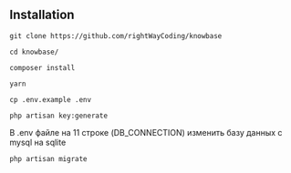 ## Installation
```
git clone https://github.com/rightWayCoding/knowbase

cd knowbase/

composer install

yarn

cp .env.example .env

php artisan key:generate
```
В .env файле на 11 строке (DB_CONNECTION) изменить базу данных с mysql на sqlite

`php artisan migrate`
